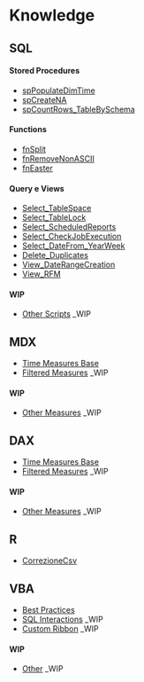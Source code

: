 # Knowledge

## SQL

#### Stored Procedures
  - [spPopulateDimTime](https://github.com/Sbrillo89/Knowledge/blob/master/SQL/spPopulateDimTime.sql)
  - [spCreateNA](https://github.com/Sbrillo89/Knowledge/blob/master/SQL/spCreateNA.sql)
  - [spCountRows_TableBySchema](https://github.com/Sbrillo89/Knowledge/blob/master/SQL/spCountRows_TableBySchema.sql)  

#### Functions
  - [fnSplit](https://github.com/Sbrillo89/Knowledge/blob/master/SQL/fnSplit.sql)
  - [fnRemoveNonASCII](https://github.com/Sbrillo89/Knowledge/blob/master/SQL/fnRemoveNonASCII.sql)
  - [fnEaster](https://github.com/Sbrillo89/Knowledge/blob/master/SQL/fnEaster.sql)
 
#### Query e Views
  - [Select_TableSpace](https://github.com/Sbrillo89/Knowledge/blob/master/SQL/Select_TableSpace.sql)
  - [Select_TableLock](https://github.com/Sbrillo89/Knowledge/blob/master/SQL/Select_TableLock.sql)
  - [Select_ScheduledReports](https://github.com/Sbrillo89/Knowledge/blob/master/SQL/Select_ScheduledReports.sql)
  - [Select_CheckJobExecution](https://github.com/Sbrillo89/Knowledge/blob/master/SQL/Select_CheckJobExecution)
  - [Select_DateFrom_YearWeek](https://github.com/Sbrillo89/Knowledge/blob/master/SQL/Select_DateFrom_YearWeek.sql)
  - [Delete_Duplicates](https://github.com/Sbrillo89/Knowledge/blob/master/SQL/Delete_Duplicates.sql)
  - [View_DateRangeCreation](https://github.com/Sbrillo89/Knowledge/blob/master/SQL/View_DateRangeCreation.sql)
  - [View_RFM](https://github.com/Sbrillo89/Knowledge/blob/master/SQL/View_RFM.sql)
  
#### WIP
  - [Other Scripts](https://github.com/Sbrillo89/Knowledge/blob/master/SQL/Other%20Scripts) _WIP

## MDX
  - [Time Measures Base](https://github.com/Sbrillo89/Knowledge/blob/master/MDX/Time%20Measures%20Base.txt)
  - [Filtered Measures](https://github.com/Sbrillo89/Knowledge/blob/master/MDX/Filtered%20Measures.txt) _WIP
  
#### WIP
  - [Other Measures](https://github.com/Sbrillo89/Knowledge/blob/master/MDX/Other%20Measures.txt) _WIP
    
## DAX
  - [Time Measures Base](https://github.com/Sbrillo89/Knowledge/blob/master/DAX/Time%20Measures%20Base.txt)
  - [Filtered Measures](https://github.com/Sbrillo89/Knowledge/blob/master/DAX/Filtered%20Measures.txt) _WIP
  
#### WIP
  - [Other Measures](https://github.com/Sbrillo89/Knowledge/blob/master/DAX/OtherMeasures.txt) _WIP 
  
## R
  - [CorrezioneCsv](https://github.com/Sbrillo89/Knowledge/blob/master/R/CorrezioneCsv_AzureML.R)  

## VBA
  - [Best Practices](https://github.com/Sbrillo89/Knowledge/blob/master/VBA/BestPractices.md)
  - [SQL Interactions](https://github.com/Sbrillo89/Knowledge/blob/master/VBA/SQL%20Interactions.txt) _WIP
  - [Custom Ribbon](https://github.com/Sbrillo89/Knowledge/blob/master/VBA/CustomRibbon.md) _WIP
  
#### WIP
  - [Other](https://github.com/Sbrillo89/Knowledge/blob/master/VBA/Other.txt) _WIP
